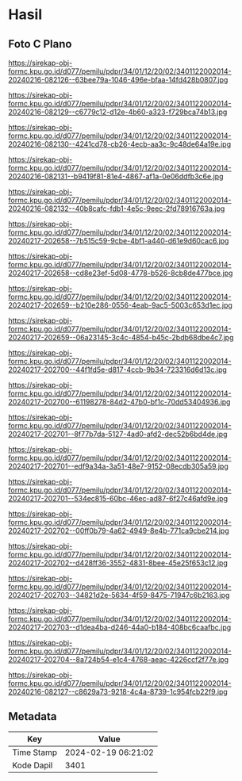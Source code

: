 # Hasil

## Foto C Plano

https://sirekap-obj-formc.kpu.go.id/d077/pemilu/pdpr/34/01/12/20/02/3401122002014-20240216-082126--63bee79a-1046-496e-bfaa-14fd428b0807.jpg

https://sirekap-obj-formc.kpu.go.id/d077/pemilu/pdpr/34/01/12/20/02/3401122002014-20240216-082129--c6779c12-d12e-4b60-a323-f729bca74b13.jpg

https://sirekap-obj-formc.kpu.go.id/d077/pemilu/pdpr/34/01/12/20/02/3401122002014-20240216-082130--4241cd78-cb26-4ecb-aa3c-9c48de64a19e.jpg

https://sirekap-obj-formc.kpu.go.id/d077/pemilu/pdpr/34/01/12/20/02/3401122002014-20240216-082131--b9419f81-81e4-4867-af1a-0e06ddfb3c6e.jpg

https://sirekap-obj-formc.kpu.go.id/d077/pemilu/pdpr/34/01/12/20/02/3401122002014-20240216-082132--40b8cafc-fdb1-4e5c-9eec-2fd78916763a.jpg

https://sirekap-obj-formc.kpu.go.id/d077/pemilu/pdpr/34/01/12/20/02/3401122002014-20240217-202658--7b515c59-9cbe-4bf1-a440-d61e9d60cac6.jpg

https://sirekap-obj-formc.kpu.go.id/d077/pemilu/pdpr/34/01/12/20/02/3401122002014-20240217-202658--cd8e23ef-5d08-4778-b526-8cb8de477bce.jpg

https://sirekap-obj-formc.kpu.go.id/d077/pemilu/pdpr/34/01/12/20/02/3401122002014-20240217-202659--b210e286-0556-4eab-9ac5-5003c653d1ec.jpg

https://sirekap-obj-formc.kpu.go.id/d077/pemilu/pdpr/34/01/12/20/02/3401122002014-20240217-202659--06a23145-3c4c-4854-b45c-2bdb68dbe4c7.jpg

https://sirekap-obj-formc.kpu.go.id/d077/pemilu/pdpr/34/01/12/20/02/3401122002014-20240217-202700--44f1fd5e-d817-4ccb-9b34-723316d6d13c.jpg

https://sirekap-obj-formc.kpu.go.id/d077/pemilu/pdpr/34/01/12/20/02/3401122002014-20240217-202700--61198278-84d2-47b0-bf1c-70dd53404936.jpg

https://sirekap-obj-formc.kpu.go.id/d077/pemilu/pdpr/34/01/12/20/02/3401122002014-20240217-202701--8f77b7da-5127-4ad0-afd2-dec52b6bd4de.jpg

https://sirekap-obj-formc.kpu.go.id/d077/pemilu/pdpr/34/01/12/20/02/3401122002014-20240217-202701--edf9a34a-3a51-48e7-9152-08ecdb305a59.jpg

https://sirekap-obj-formc.kpu.go.id/d077/pemilu/pdpr/34/01/12/20/02/3401122002014-20240217-202701--534ec815-60bc-46ec-ad87-6f27c46afd9e.jpg

https://sirekap-obj-formc.kpu.go.id/d077/pemilu/pdpr/34/01/12/20/02/3401122002014-20240217-202702--00ff0b79-4a62-4949-8e4b-771ca9cbe214.jpg

https://sirekap-obj-formc.kpu.go.id/d077/pemilu/pdpr/34/01/12/20/02/3401122002014-20240217-202702--d428ff36-3552-4831-8bee-45e25f653c12.jpg

https://sirekap-obj-formc.kpu.go.id/d077/pemilu/pdpr/34/01/12/20/02/3401122002014-20240217-202703--34821d2e-5634-4f59-8475-71947c6b2163.jpg

https://sirekap-obj-formc.kpu.go.id/d077/pemilu/pdpr/34/01/12/20/02/3401122002014-20240217-202703--d1dea4ba-d246-44a0-b184-408bc6caafbc.jpg

https://sirekap-obj-formc.kpu.go.id/d077/pemilu/pdpr/34/01/12/20/02/3401122002014-20240217-202704--8a724b54-e1c4-4768-aeac-4226ccf2f77e.jpg

https://sirekap-obj-formc.kpu.go.id/d077/pemilu/pdpr/34/01/12/20/02/3401122002014-20240216-082127--c8629a73-9218-4c4a-8739-1c954fcb22f9.jpg


## Metadata

| Key        | Value               |
| ---------- | ------------------- |
| Time Stamp | 2024-02-19 06:21:02 |
| Kode Dapil | 3401                |



